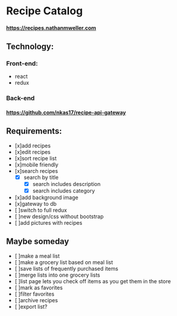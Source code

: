 # Recipe Catalog
#### https://recipes.nathanmweller.com
## Technology:
### Front-end:
* react
* redux
### Back-end
#### https://github.com/nkas17/recipe-api-gateway

## Requirements:
* [x]add recipes
* [x]edit recipes
* [x]sort recipe list
* [x]mobile friendly
* [x]search recipes
  *  [x] search by title
	*  [x] search includes description
	*  [x] search includes category
* [x]add background image
* [x]gateway to db
* [ ]switch to full redux
* [ ]new design/css without bootstrap
* [ ]add pictures with recipes

## Maybe someday
* [ ]make a meal list
* [ ]make a grocery list based on meal list
* [ ]save lists of frequently purchased items
* [ ]merge lists into one grocery lists
* [ ]list page lets you check off items as you get them in the store
* [ ]mark as favorites
* [ ]filter favorites
* [ ]archive recipes
* [ ]export list?
